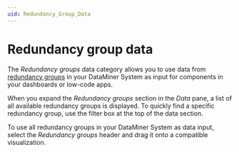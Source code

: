 ```yaml
---
uid: Redundancy_Group_Data
---
```


# Redundancy group data

The *Redundancy groups* data category allows you to use data from [redundancy groups](xref:RedundancyGroups) in your DataMiner System as input for components in your dashboards or low-code apps.

When you expand the *Redundancy groups* section in the *Data* pane, a list of all available redundancy groups is displayed. To quickly find a specific redundancy group, use the filter box at the top of the data section.

To use all redundancy groups in your DataMiner System as data input, select the *Redundancy groups* header and drag it onto a compatible visualization.
